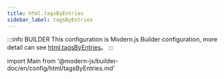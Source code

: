 ```yaml
---
title: html.tagsByEntries
sidebar_label: tagsByEntries
---
```


:::info BUILDER
This configuration is Modern.js Builder configuration, more detail can see [html.tagsByEntries](https://modernjs.dev/builder/zh/api/config-html.html#html-tagsbyentries)。
:::

import Main from '@modern-js/builder-doc/en/config/html/tagsByEntries.md'

<Main />
